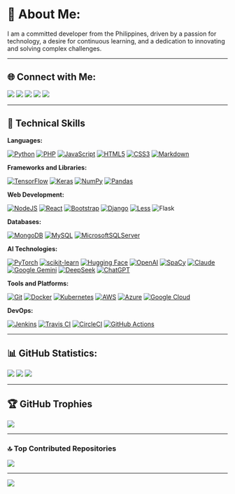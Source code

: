 # 💫 About Me:
I am a committed developer from the Philippines, driven by a passion for technology, a desire for continuous learning, and a dedication to innovating and solving complex challenges.

---

## 🌐 Connect with Me:

<a href="https://github.com/ronknight?tab=followers"><img src="https://img.shields.io/github/followers/ronknight?style=social"></a>
<a href="https://github.com/ronknight/ronknight/stargazers"><img src="https://img.shields.io/github/stars/BEPb/BEPb.svg?logo=github"></a>
<a href="https://github.com/ronknight/ronknight/network/members"><img src="https://img.shields.io/github/forks/BEPb/BEPb.svg?color=blue&logo=github"></a>
<a href="https://twitter.com/PinoyITSolution"><img src="https://img.shields.io/twitter/follow/PinoyITSolution?style=social"></a>
<a href="https://youtube.com/@PinoyITSolution"><img src="https://img.shields.io/youtube/channel/subscribers/UCeoETAlg3skyMcQPqr97omg"></a>

---

## 🚀 Technical Skills

**Languages:**

[![Python](https://img.shields.io/badge/python-3670A0?style=for-the-badge&logo=python&logoColor=ffdd54)](https://www.python.org/)
[![PHP](https://img.shields.io/badge/php-%23777BB4.svg?style=for-the-badge&logo=php&logoColor=white)](https://www.php.net/)
[![JavaScript](https://img.shields.io/badge/javascript-%23323330.svg?style=for-the-badge&logo=javascript&logoColor=%23F7DF1E)](https://developer.mozilla.org/en-US/docs/Web/JavaScript)
[![HTML5](https://img.shields.io/badge/html5-%23E34F26.svg?style=for-the-badge&logo=html5&logoColor=white)](https://developer.mozilla.org/en-US/docs/Web/Guide/HTML/HTML5)
[![CSS3](https://img.shields.io/badge/css3-%231572B6.svg?style=for-the-badge&logo=css3&logoColor=white)](https://developer.mozilla.org/en-US/docs/Web/CSS)
[![Markdown](https://img.shields.io/badge/markdown-%23000000.svg?style=for-the-badge&logo=markdown&logoColor=white)](https://www.markdownguide.org/)

**Frameworks and Libraries:**

[![TensorFlow](https://img.shields.io/badge/TensorFlow-%23FF6F00.svg?style=for-the-badge&logo=TensorFlow&logoColor=white)](https://www.tensorflow.org/)
[![Keras](https://img.shields.io/badge/Keras-%23D00000.svg?style=for-the-badge&logo=Keras&logoColor=white)](https://keras.io/)
[![NumPy](https://img.shields.io/badge/numpy-%23013243.svg?style=for-the-badge&logo=numpy&logoColor=white)](https://numpy.org/)
[![Pandas](https://img.shields.io/badge/pandas-%23150458.svg?style=for-the-badge&logo=pandas&logoColor=white)](https://pandas.pydata.org/)

**Web Development:**

[![NodeJS](https://img.shields.io/badge/node.js-6DA55F?style=for-the-badge&logo=node.js&logoColor=white)](https://nodejs.org/)
[![React](https://img.shields.io/badge/react-%2320232a.svg?style=for-the-badge&logo=react&logoColor=%2361DAFB)](https://reactjs.org/)
[![Bootstrap](https://img.shields.io/badge/bootstrap-%238511FA.svg?style=for-the-badge&logo=bootstrap&logoColor=white)](https://getbootstrap.com/)
[![Django](https://img.shields.io/badge/django-%23092E20.svg?style=for-the-badge&logo=django&logoColor=white)](https://www.djangoproject.com/)
[![Less](https://img.shields.io/badge/less-2B4C80?style=for-the-badge&logo=less&logoColor=white)](http://lesscss.org/) 
![Flask](https://img.shields.io/badge/flask-%23000.svg?style=for-the-badge&logo=flask&logoColor=white)

**Databases:**

[![MongoDB](https://img.shields.io/badge/MongoDB-%234ea94b.svg?style=for-the-badge&logo=mongodb&logoColor=white)](https://www.mongodb.com/)
[![MySQL](https://img.shields.io/badge/mysql-%2300000f.svg?style=for-the-badge&logo=mysql&logoColor=white)](https://www.mysql.com/)
[![MicrosoftSQLServer](https://img.shields.io/badge/Microsoft%20SQL%20Server-CC2927?style=for-the-badge&logo=microsoft%20sql%20server&logoColor=white)](https://www.microsoft.com/en-us/sql-server)

**AI Technologies:**

[![PyTorch](https://img.shields.io/badge/PyTorch-%23EE4C2C.svg?style=for-the-badge&logo=PyTorch&logoColor=white)](https://pytorch.org/)
[![scikit-learn](https://img.shields.io/badge/scikit--learn-%23F7931E.svg?style=for-the-badge&logo=scikit-learn&logoColor=white)](https://scikit-learn.org/)
[![Hugging Face](https://img.shields.io/badge/Hugging%20Face-%23FF6F00.svg?style=for-the-badge&logo=Hugging%20Face&logoColor=white)](https://huggingface.co/)
[![OpenAI](https://img.shields.io/badge/OpenAI-%234EA94B.svg?style=for-the-badge&logo=OpenAI&logoColor=white)](https://openai.com/)
[![SpaCy](https://img.shields.io/badge/SpaCy-%2300C4CC.svg?style=for-the-badge&logo=SpaCy&logoColor=white)](https://spacy.io/)
[![Claude](https://img.shields.io/badge/Claude-%2300CC99.svg?style=for-the-badge&logo=Claude&logoColor=white)](https://claude.ai/)
[![Google Gemini](https://img.shields.io/badge/Google%20Gemini-%23EA4335.svg?style=for-the-badge&logo=Google%20Gemini&logoColor=white)](https://gemini.google.com/)
[![DeepSeek](https://img.shields.io/badge/DeepSeek-%2300ADEF.svg?style=for-the-badge&logo=DeepSeek&logoColor=white)](https://deepseek.ai/)
[![ChatGPT](https://img.shields.io/badge/ChatGPT-%2300ADEF.svg?style=for-the-badge&logo=ChatGPT&logoColor=white)](https://chatgpt.openai.com/)

**Tools and Platforms:**

[![Git](https://img.shields.io/badge/Git-%23F05033.svg?style=for-the-badge&logo=git&logoColor=white)](https://git-scm.com/)
[![Docker](https://img.shields.io/badge/Docker-%232496ED.svg?style=for-the-badge&logo=docker&logoColor=white)](https://www.docker.com/)
[![Kubernetes](https://img.shields.io/badge/Kubernetes-%23326CE5.svg?style=for-the-badge&logo=kubernetes&logoColor=white)](https://kubernetes.io/)
[![AWS](https://img.shields.io/badge/Amazon%20AWS-%23232F3E.svg?style=for-the-badge&logo=amazon-aws&logoColor=white)](https://aws.amazon.com/)
[![Azure](https://img.shields.io/badge/Microsoft%20Azure-%230078D4.svg?style=for-the-badge&logo=microsoft-azure&logoColor=white)](https://azure.microsoft.com/)
[![Google Cloud](https://img.shields.io/badge/Google%20Cloud-%234285F4.svg?style=for-the-badge&logo=google-cloud&logoColor=white)](https://cloud.google.com/)

**DevOps:**

[![Jenkins](https://img.shields.io/badge/Jenkins-%23D24939.svg?style=for-the-badge&logo=jenkins&logoColor=white)](https://www.jenkins.io/)
[![Travis CI](https://img.shields.io/badge/Travis%20CI-%233EAAAF.svg?style=for-the-badge&logo=travis-ci&logoColor=white)](https://travis-ci.org/)
[![CircleCI](https://img.shields.io/badge/CircleCI-%235C4EE5.svg?style=for-the-badge&logo=circleci&logoColor=white)](https://circleci.com/)
[![GitHub Actions](https://img.shields.io/badge/GitHub%20Actions-%232088FF.svg?style=for-the-badge&logo=github-actions&logoColor=white)](https://github.com/features/actions)

---

## 📊 GitHub Statistics:
![](https://github-readme-stats.vercel.app/api?username=ronknight&theme=dark&hide_border=false&include_all_commits=true&count_private=true)
![](https://github-readme-streak-stats.herokuapp.com/?user=ronknight&theme=dark&hide_border=false)
![](https://github-readme-stats.vercel.app/api/top-langs/?username=ronknight&theme=dark&hide_border=false&include_all_commits=true&count_private=true&layout=compact)

---

## 🏆 GitHub Trophies
![](https://github-profile-trophy.vercel.app/?username=ronknight&theme=oldie&no-frame=true&no-bg=true&margin-w=4)

---

### 🔝 Top Contributed Repositories
![](https://github-contributor-stats.vercel.app/api?username=ronknight&limit=5&theme=dark&combine_all_yearly_contributions=true)

---

[![](https://visitcount.itsvg.in/api?id=ronknight&icon=0&color=0)](https://visitcount.itsvg.in)

<!-- Proudly created with GPRM ( https://gprm.itsvg.in ) -->

